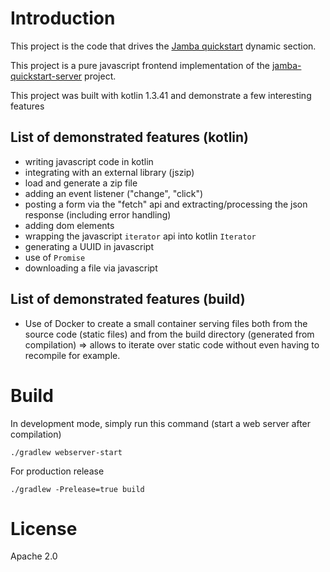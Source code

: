 Introduction
============

This project is the code that drives the [Jamba quickstart](https://jamba.dev/quickstart/web/) dynamic section.

This project is a pure javascript frontend implementation of the [jamba-quickstart-server](https://github.com/ypujante/jamba-quickstart-server) project.

This project was built with kotlin 1.3.41 and demonstrate a few interesting features

List of demonstrated features (kotlin)
--------------------------------------

* writing javascript code in kotlin
* integrating with an external library (jszip)
* load and generate a zip file
* adding an event listener ("change", "click")
* posting a form via the "fetch" api and extracting/processing the json response (including error handling)
* adding dom elements
* wrapping the javascript `iterator` api into kotlin `Iterator`
* generating a UUID in javascript
* use of `Promise`
* downloading a file via javascript

List of demonstrated features (build)
-------------------------------------

* Use of Docker to create a small container serving files both from the source code (static files) and from the build directory (generated from compilation) => allows to iterate over static code without even having to recompile for example.
 

Build
=====

In development mode, simply run this command (start a web server after compilation)

```
./gradlew webserver-start
```

For production release
```
./gradlew -Prelease=true build
```

License
=======

Apache 2.0

